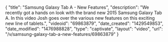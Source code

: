 {
    "title": "Samsung Galaxy Tab A - New Features",
    "description": "We recently got a hands on look with the brand new 2015 Samsung Galaxy Tab A. In this video Josh goes over the various new features on this exciting new line of tablets.",
    "videoid": "69863879",
    "date_created": "1429549853",
    "date_modified": "1476988828",
    "type": "captivate",
    "layout": "video",
    "url": "\/v\/samsung-galaxy-tab-a-new-features\/69863879"
}